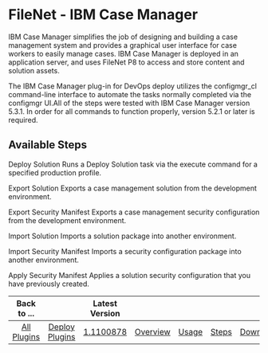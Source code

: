 
# FileNet - IBM Case Manager

IBM Case Manager simplifies the job of designing and building a case management system and provides a graphical user interface for case workers to easily manage cases. IBM Case Manager is deployed in an application server, and uses FileNet P8 to access and store content and solution assets.

The IBM Case Manager plug-in for DevOps deploy utilizes the configmgr\_cl command-line interface to automate the tasks normally completed via the configmgr UI.All of the steps were tested with IBM Case Manager version 5.3.1. In order for all commands to function properly, version 5.2.1 or later is required.


## Available Steps

Deploy Solution Runs a Deploy Solution task via the execute command for a specified production profile.

Export Solution Exports a case management solution from the development environment.

Export Security Manifest Exports a case management security configuration from the development environment.

Import Solution Imports a solution package into another environment.

Import Security Manifest Imports a security configuration package into another environment.

Apply Security Manifest Applies a solution security configuration that you have previously created.



|Back to ...||Latest Version|||||
| :---: | :---: | :---: | :---: | :---: | :---: | :---: |
|[All Plugins](../../index.md)|[Deploy Plugins](../README.md)|[1.1100878](https://raw.githubusercontent.com/UrbanCode/IBM-UCD-PLUGINS/main/files/FileNet-CaseManager/FileNet-CaseManager-1.1100878.zip)|[Overview](overview.md)|[Usage](usage.md)|[Steps](steps.md)|[Downloads](downloads.md)|
